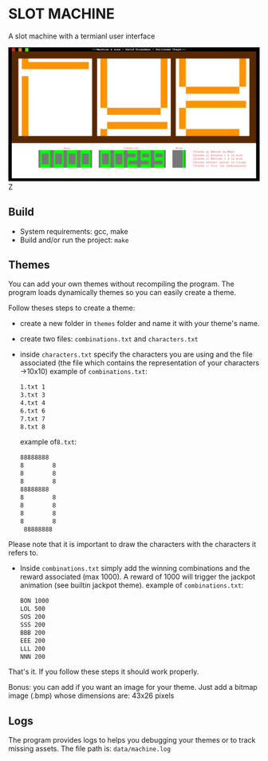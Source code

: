 # SLOT MACHINE

A slot machine with a termianl user interface

![1678310473066](screenshot.png)Z

## Build

- System requirements: gcc, make
- Build and/or run the project: ``make``

## Themes

You can add your own themes without recompiling the program. The program loads dynamically themes so you can easily create a theme.

Follow theses steps to create a theme:

- create a new folder in ``themes`` folder and name it with your theme's name.
- create two files: ``combinations.txt`` and ``characters.txt``
- inside ``characters.txt`` specify the characters you are using and the file associated (the file which contains the representation of your characters  ->10x10)
  example of `combinations.txt`:

  ```
  1.txt 1
  3.txt 3
  4.txt 4
  6.txt 6
  7.txt 7
  8.txt 8
  ```

    example of`8.txt`:

  ```
  88888888
  8        8
  8        8
  8        8
  88888888
  8        8
  8        8
  8        8
  8        8
   88888888
  ```

Please note that it is important to draw the characters with the characters it refers to.

- Inside `combinations.txt` simply add the winning combinations and the reward associated (max 1000). A reward of 1000 will trigger the jackpot animation (see builtin jackpot theme).
  example of `combinations.txt`:

  ```
  BON 1000
  LOL 500
  SOS 200
  SSS 200
  BBB 200
  EEE 200
  LLL 200
  NNN 200
  ```

That's it. If you follow these steps it should work properly.

Bonus: you can add if you want an image for your theme. Just add a bitmap image (.bmp) whose dimensions are: 43x26 pixels

## Logs

The program provides logs to helps you debugging your themes or to track missing assets. The file path is: `data/machine.log`

